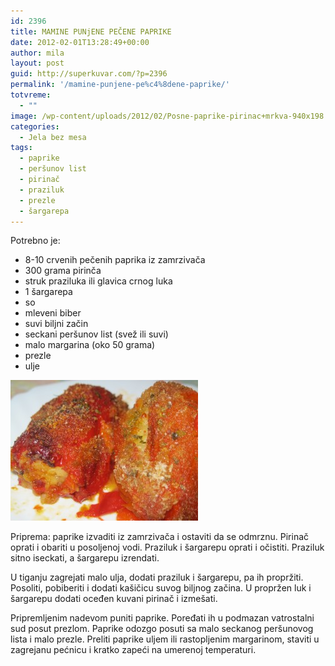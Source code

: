 ```yaml
---
id: 2396
title: MAMINE PUNjENE PEČENE PAPRIKE
date: 2012-02-01T13:28:49+00:00
author: mila
layout: post
guid: http://superkuvar.com/?p=2396
permalink: '/mamine-punjene-pe%c4%8dene-paprike/'
totvreme:
  - ""
image: /wp-content/uploads/2012/02/Posne-paprike-pirinac+mrkva-940x198.jpg
categories:
  - Jela bez mesa
tags:
  - paprike
  - peršunov list
  - pirinač
  - praziluk
  - prezle
  - šargarepa
---
```

Potrebno je:

  * 8-10 crvenih pečenih paprika iz zamrzivača
  * 300 grama pirinča
  * struk praziluka ili glavica crnog luka
  * 1 šargarepa
  * so
  * mleveni biber
  * suvi biljni začin
  * seckani peršunov list (svež ili suvi)
  * malo margarina (oko 50 grama)
  * prezle
  * ulje

<img class="alignnone size-medium wp-image-2397" title="Posne paprike -pirinac+mrkva" src="/wp-content/uploads/2012/02/Posne-paprike-pirinac+mrkva-300x225.jpg" alt="" width="300" height="225" /> 

Priprema: paprike izvaditi iz zamrzivača i ostaviti da se odmrznu. Pirinač oprati i obariti u posoljenoj vodi. Praziluk i šargarepu oprati i očistiti. Praziluk sitno iseckati, a šargarepu izrendati.

U tiganju zagrejati malo ulja, dodati praziluk i šargarepu, pa ih propržiti. Posoliti, pobiberiti i dodati kašičicu suvog biljnog začina. U propržen luk i šargarepu dodati oceđen kuvani pirinač i izmešati.

Pripremljenim nadevom puniti paprike. Poređati ih u podmazan vatrostalni sud posut prezlom. Paprike odozgo posuti sa malo seckanog peršunovog lista i malo prezle. Preliti paprike uljem ili rastopljenim margarinom, staviti u zagrejanu pećnicu i kratko zapeći na umerenoj temperaturi.